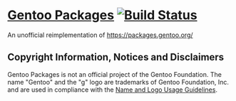 [Gentoo Packages](https://gentoo-packages.herokuapp.com/) [![Build Status](https://travis-ci.org/p8952/gentoo-packages.png)](https://travis-ci.org/p8952/gentoo-packages)
=================

An unofficial reimplementation of https://packages.gentoo.org/

Copyright Information, Notices and Disclaimers
----------------------------------------------
Gentoo Packages is not an official project of the Gentoo Foundation.
The name "Gentoo" and the "g" logo are trademarks of Gentoo Foundation, Inc. and are used in compliance with the [Name and Logo Usage Guidelines](http://www.gentoo.org/main/en/name-logo.xml).
